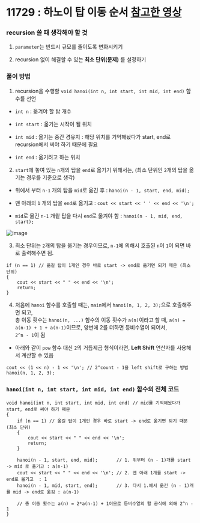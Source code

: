 # 11729 : 하노이 탑 이동 순서 [참고한 영상](https://www.youtube.com/watch?v=Xu5GC_7YIeQ&t=405s)

### recursion 쓸 때 생각해야 할 것

1. `parameter`는 반드시 규모를 줄이도록 변화시키기

2. recursion 없이 해결할 수 있는 **최소 단위(문제)** 를 설정하기

### 풀이 방법

1. recursion을 수행할 `void hanoi(int n, int start, int mid, int end)` 함수를 선언

- `int n` : 옮겨야 할 탑 개수

- `int start` : 옮기는 시작이 될 위치

- `int mid` : 옮기는 중간 경유지 : 해당 위치를 기억해놨다가 start, end로 recursion에서 써야 하기 때문에 필요

- `int end` : 옮기려고 하는 위치

2. `start`에 놓여 있는 `n`개의 탑을 `end`로 옮기기 위해서는, (최소 단위인 `2`개의 탑을 옮기는 경우를 기준으로 생각)

- 위에서 부터 `n-1` 개의 탑을 `mid`로 옮긴 후 : `hanoi(n - 1, start, end, mid);`

- 맨 아래의 `1` 개의 탑을 `end`로 옮기고 : `cout << start << ' ' << end << '\n';`

- `mid`로 옮긴 `n-1` 개읱 탑을 다시 `end`로 옮겨야 함 : `hanoi(n - 1, mid, end, start);`

![image](https://github.com/user-attachments/assets/2b15285d-61ea-4bba-9b4f-9928aaca6fa7)

3. 최소 단위는 `2`개의 탑을 옮기는 경우이므로, `n-1`에 의해서 호출된 `n`이 `1`이 되면 바로 출력해주면 됨.

```
if (n == 1) // 옮길 탑이 1개인 경우 바로 start -> end로 옮기면 되기 때문 (최소 단위)
{
    cout << start << " " << end << '\n';
    return;
}
```

4. 처음에 `hanoi` 함수를 호출할 때는, `main`에서 `hanoi(n, 1, 2, 3);`으로 호출해주면 되고,\
총 이동 횟수는 `hanoi(n, ...)` 함수의 이동 횟수가 `a(n)`이라고 할 때, `a(n) = a(n-1) + 1 + a(n-1)`이므로, 양변에 2를 더하면 등비수열이 되어서,\
`2^n - 1`이 됨

- 아래와 같이 `pow` 함수 대신 `2`의 거듭제곱 형식이라면, **Left Shift** 연산자를 사용해서 계산할 수 있음

```
cout << (1 << n) - 1 << '\n'; // 2^count - 1을 left shift로 구하는 방법
hanoi(n, 1, 2, 3);
```

### `hanoi(int n, int start, int mid, int end)` 함수의 전체 코드

```
void hanoi(int n, int start, int mid, int end) // mid를 기억해놨다가 start, end로 써야 하기 때문
{
    if (n == 1) // 옮길 탑이 1개인 경우 바로 start -> end로 옮기면 되기 때문 (최소 단위)
    {
        cout << start << " " << end << '\n';
        return;
    }

    hanoi(n - 1, start, end, mid);       // 1. 위부터 (n - 1)개를 start -> mid 로 옮기고 : a(n-1)
    cout << start << " " << end << '\n'; // 2. 맨 아래 1개를 start -> end로 옮기고  : 1
    hanoi(n - 1, mid, start, end);       // 3. 다시 1.에서 옮긴 (n - 1)개를 mid -> end로 옮김 : a(n-1)

    // 총 이동 횟수는 a(n) = 2*a(n-1) + 1이므로 등비수열의 합 공식에 의해 2^n - 1
}
```
